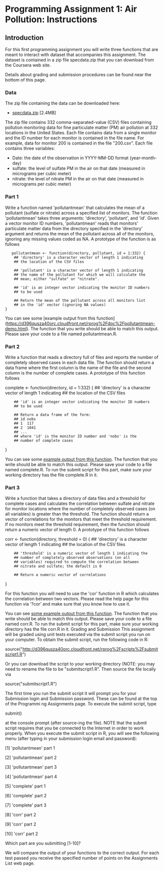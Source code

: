 # Programming Assignment 1: Air Pollution: Instructions

## Introduction
For this first programming assignment you will write three functions that are meant to interact with dataset that accompanies this assignment. The dataset is contained in a zip file specdata.zip that you can download from the Coursera web site.

Details about grading and submission procedures can be found near the bottom of this page.

### Data

The zip file containing the data can be downloaded here: 
 * [specdata.zip](https://d396qusza40orc.cloudfront.net/rprog%2Fdata%2Fspecdata.zip) [2.4MB] 

The zip file contains 332 comma-separated-value (CSV) files containing pollution monitoring data for fine particulate matter (PM) air pollution at 332 locations in the United States. Each file contains data from a single monitor and the ID number for each monitor is contained in the file name. For example, data for monitor 200 is contained in the file "200.csv". Each file contains three variables:

   * Date: the date of the observation in YYYY-MM-DD format (year-month-day)
   * sulfate: the level of sulfate PM in the air on that date (measured in micrograms per cubic meter)
   * nitrate: the level of nitrate PM in the air on that date (measured in micrograms per cubic meter)

### Part 1
Write a function named 'pollutantmean' that calculates the mean of a pollutant (sulfate or nitrate) across a specified list of monitors. The function 'pollutantmean' takes three arguments: 'directory', 'pollutant', and 'id'. Given a vector monitor ID numbers, 'pollutantmean' reads that monitors' particulate matter data from the directory specified in the 'directory' argument and returns the mean of the pollutant across all of the monitors, ignoring any missing values coded as NA. A prototype of the function is as follows 


<!-- -->

	   pollutantmean <- function(directory, pollutant, id = 1:332) {
		## 'directory' is a character vector of length 1 indicating
		## the location of the CSV files

		## 'pollutant' is a character vector of length 1 indicating
		## the name of the pollutant for which we will calculate the
		## mean; either "sulfate" or "nitrate".

		## 'id' is an integer vector indicating the monitor ID numbers
		## to be used

		## Return the mean of the pollutant across all monitors list
		## in the 'id' vector (ignoring NA values)
	}


You can see some [example output from this function] (https://d396qusza40orc.cloudfront.net/rprog%2Fdoc%2Fpollutantmean-demo.html). The function that you write should be able to match this output. Please save your code to a file named pollutantmean.R.

### Part 2

Write a function that reads a directory full of files and reports the number of completely observed cases in each data file. The function should return a data frame where the first column is the name of the file and the second column is the number of complete cases. A prototype of this function follows


<!-- -->

complete <- function(directory, id = 1:332) {
        ## 'directory' is a character vector of length 1 indicating
        ## the location of the CSV files

        ## 'id' is an integer vector indicating the monitor ID numbers
        ## to be used
        
        ## Return a data frame of the form:
        ## id nobs
        ## 1  117
        ## 2  1041
        ## ...
        ## where 'id' is the monitor ID number and 'nobs' is the
        ## number of complete cases
}


You can see some [example output from this function](https://d396qusza40orc.cloudfront.net/rprog%2Fdoc%2Fcomplete-demo.html). The function that you write should be able to match this output. Please save your code to a file named complete.R. To run the submit script for this part, make sure your working directory has the file complete.R in it.

### Part 3

Write a function that takes a directory of data files and a threshold for complete cases and calculates the correlation between sulfate and nitrate for monitor locations where the number of completely observed cases (on all variables) is greater than the threshold. The function should return a vector of correlations for the monitors that meet the threshold requirement. If no monitors meet the threshold requirement, then the function should return a numeric vector of length 0. A prototype of this function follows




<!-- -->

corr <- function(directory, threshold = 0) {
        ## 'directory' is a character vector of length 1 indicating
        ## the location of the CSV files

        ## 'threshold' is a numeric vector of length 1 indicating the
        ## number of completely observed observations (on all
        ## variables) required to compute the correlation between
        ## nitrate and sulfate; the default is 0

        ## Return a numeric vector of correlations
}

For this function you will need to use the 'cor' function in R which calculates the correlation between two vectors. Please read the help page for this function via '?cor' and make sure that you know how to use it.

You can see [some example output from this function](https://d396qusza40orc.cloudfront.net/rprog%2Fdoc%2Fcorr-demo.html). The function that you write should be able to match this output. Please save your code to a file named corr.R. To run the submit script for this part, make sure your working directory has the file corr.R in it.
Grading and Submission
This assignment will be graded using unit tests executed via the submit script you run on your computer. To obtain the submit script, run the following code in R:

source("http://d396qusza40orc.cloudfront.net/rprog%2Fscripts%2Fsubmitscript1.R")

Or you can download the script to your working directory (NOTE: you may need to rename the file to be "submitscript1.R". Then source the file locally via

<!-- -->

source("submitscript1.R")

The first time you run the submit script it will prompt you for your Submission login and Submission password. These can be found at the top of the Programmi ng Assignments page. To execute the submit script, type




<!-- -->

submit()

at the console prompt (after source-ing the file). NOTE that the submit script requires that you be connected to the Internet in order to work properly. When you execute the submit script in R, you will see the following menu (after typing in your submission login email and password):


<!-- -->

[1] 'pollutantmean' part 1

[2] 'pollutantmean' part 2

[3] 'pollutantmean' part 3

[4] 'pollutantmean' part 4

[5] 'complete' part 1

[6] 'complete' part 2

[7] 'complete' part 3

[8] 'corr' part 2

[9] 'corr' part 2

[10] 'corr' part 2

Which part are you submitting [1-10]? 

We will compare the output of your functions to the correct output. For each test passed you receive the specified number of points on the Assignments List web page. 
